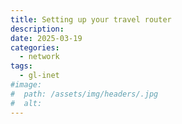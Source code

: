 ```yaml
---
title: Setting up your travel router
description:
date: 2025-03-19
categories:
  - network
tags: 
  - gl-inet
#image:
#  path: /assets/img/headers/.jpg
#  alt:
---
```


